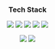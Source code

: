 <h3 align="center"><b> Tech Stack </b></h3>
<p align="center">

<p align="center"><img src="https://img.shields.io/badge/Python-3776AB?style=flat-square&logo=Python&logoColor=white"/></a>  
<img src="https://img.shields.io/badge/JAVA-007396?style=flat-square&logo=JAVA&logoColor=white"/></a> 
<img src="https://img.shields.io/badge/C++-00599C?style=flat-square&logo=C++&logoColor=white"/></a> 
<img src="https://img.shields.io/badge/HTML-E34F26?style=flat-square&logo=HTML&logoColor=white"/></a> 
<img src="https://img.shields.io/badge/CSS-1572B6?style=flat-square&logo=CSS&logoColor=white"/></a></p>
<p align="center">
<img src="https://img.shields.io/badge/MySQL-4479A1?style=flat-square&logo=MySQL&logoColor=white"/></a>  
<img src="https://img.shields.io/badge/MongoDB-47A248?style=flat-square&logo=MongoDB&logoColor=white"/></a>

	
</p>
